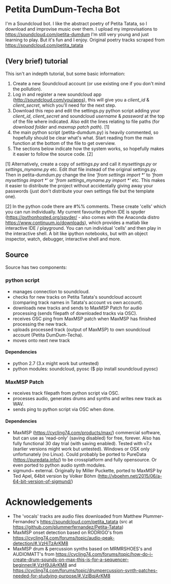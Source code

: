 # Petita DumDum-Techa Bot

I'm a Soundcloud bot.
I like the abstract poetry of Petita Tatata, so I download and improvise music over them.
I upload my improvisations to https://soundcloud.com/petita-dumdum
I'm still very young and just learning to play. But it's fun and I enjoy.
Original poetry tracks scraped from https://soundcloud.com/petita_tatata


## (Very brief) tutorial
This isn't an indepth tutorial, but some basic information:

1. Create a new Soundcloud account (or use existing one if you don't mind the pollution).
2. Log in and register a new soundcloud app (http://soundcloud.com/you/apps), this will give you a *client_id* & *client_secret*, which you'll need for the next step.
3. Download this repo and edit the settings.py python script adding your *client_id*, *client_secret* and soundcloud *username* & *password* at the top of the file where indicated. Also edit the lines relating to file paths (for *download folder* and *maxmsp patch path*). [1]
4. the main python script (petita-dumdum.py) is heavily commented, so hopefully should be clear what's what. Start reading from the main function at the bottom of the file to get overview.
5. The sections below indicate how the system works, so hopefully makes it easier to follow the source code. [2]

[1] Alternatively, create a copy of *settings.py* and call it *mysettings.py* or *settings_myname.py* etc. Edit *that* file instead of the original settings.py. Then in petita-dumdum.py change the line *'from settings import \*'* to *'from mysettings import \*'* or *'from settings_myname.py import \*'* etc. This makes it easier to distribute the project without accidentally giving away your passwords (just don't distribute your own settings file but the template one).

[2] In the python code there are #%% comments. These create 'cells' which you can run individually. My current favourite python IDE is spyder (https://pythonhosted.org/spyder/ -  also comes with the Anaconda distro https://www.continuum.io/downloads), which provides a matlab like interactive IDE / playground. You can run individual 'cells' and then play in the interactive shell. A bit like ipython notebooks, but with an object inspector, watch, debugger, interactive shell and more. 

## Source
Source has two components:

### python script
- manages connection to soundcloud.
- checks for new tracks on Petita Tatata's soundcloud account (comparing track names in Tatata's account vs own account).
- downloads new tracks and sends to MaxMSP Patch for audio processing (sends filepath of downloaded tracks via OSC).
- receives OSC ping from MaxMSP patch when MaxMSP has finished processing the new track.
- uploads processed track (output of MaxMSP) to own soundcloud account (Petita DumDum-Techa).
- moves onto next new track


#### Dependencies

- python 2.7 (3.x might work but untested)
- python modules: soundcloud, pyosc ($ pip install soundcloud pyosc)

 
### MaxMSP Patch
- receives track filepath from python script via OSC.
- processes audio, generates drums and synths and writes new track as WAV.
- sends ping to python script via OSC when done.

#### Dependencies

- MaxMSP (https://cycling74.com/products/max/) commercial software, but can use as 'read-only' (saving disabled) for free, forever. Also has fully functional 30 day trial (with saving enabled). Tested with v7.x (earlier versions might work but untested). Windows or OSX only unfortunately (no Linux). Could probably be ported to PureData (https://puredata.info/) to be crossplatform and fully opensource. Or even ported to python audio synth modules.
- sigmund~ external. Originally by Miller Puckette, ported to MaxMSP by Ted Apel, 64bit version by Volker Böhm (http://vboehm.net/2015/06/a-64-bit-version-of-sigmund/)

# Acknowledgements
- The 'vocals' tracks are audio files downloaded from Matthew Plummer-Fernandez's https://soundcloud.com/petita_tatata (src at https://github.com/plummerfernandez/Petita-Tatata)
- MaxMSP onset detection based on RODRIGO's from https://cycling74.com/forums/topic/audio-peak-detection/#.VzHiTzArKM8
- MaxMSP drum & percussion synths based on MRMRSHOES's and AUDIOMATT's from https://cycling74.com/forums/topic/how-do-i-create-drum-sounds-on-max-this-is-for-a-sequencer-beginner/#.VzH9JjArKM8 and https://cycling74.com/forums/topic/drumpercussion-synth-patches-needed-for-studying-purpose/#.VzIBqjArKM8

